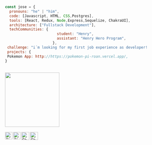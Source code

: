 


```js
const jose = {
  pronouns: "he" | "him",
  code: [Javascript, HTML, CSS,Postgres],
  tools: [React, Redux, Node,Express,Sequelize, ChakraUI],
  architecture: ["Fullstack Development"],
  techCommunities: {
                        student: "Henry",
                        assistant: "Henry Hero Program",
                      },
 challenge: "i´m looking for my first job experience as developer!
 projects: {
 Pokemon App: http://https://pokemon-pi-roan.vercel.app/,
}
```
<br>
<div>
<img height="180em" src="https://github-readme-stats.vercel.app/api?username=josesantangelo&theme=buefy&show_icons=true" />
<!--<img height="180em" src="https://github-readme-stats.vercel.app/api/top-langs/?username=josesantangelo&theme=buefy&layout=compact" /> -->
</div>
<br>

  <a href="https://www.linkedin.com/in/jose-luis-santangelo-fullstack">
    <img align="left" alt="Shubhamdeep Jha | Linkedin" width="24px" src="https://github.com/TheDudeThatCode/TheDudeThatCode/blob/master/Assets/Linkedin.svg" />
  </a>

  <a href="https://www.instagram.com/_josesantangelo/">
    <img align="left" alt="Shubhamdeep Jha | Instagram" width="24px" src="https://github.com/TheDudeThatCode/TheDudeThatCode/blob/master/Assets/Instagram.svg" />
  </a>
  <a href="mailto:jose.l.santangelo@gmail.com">
    <img align="left" alt="Shubhamdeep Jha | Gmail" width="26px" src="https://github.com/TheDudeThatCode/TheDudeThatCode/blob/master/Assets/Gmail.svg" />
  </a>
    <a href="https://pokemon-pi-roan.vercel.app/">
    <img align="left" alt="Shubhamdeep Jha | Gmail" width="26px" src="https://freesvgs.com/wp-content/uploads/2021/06/Poke-Ball-Pokemon-SVG.png" />
  </a>
  

<!--
**josesantangelo/josesantangelo** is a ✨ _special_ ✨ repository because its `README.md` (this file) appears on your GitHub profile.

Here are some ideas to get you started:

- 🔭 I’m currently working on ...
- 🌱 I’m currently learning ...
- 👯 I’m looking to collaborate on ...
- 🤔 I’m looking for help with ...
- 💬 Ask me about ...
- 📫 How to reach me: ...
- 😄 Pronouns: ...
- ⚡ Fun fact: ...
-->
